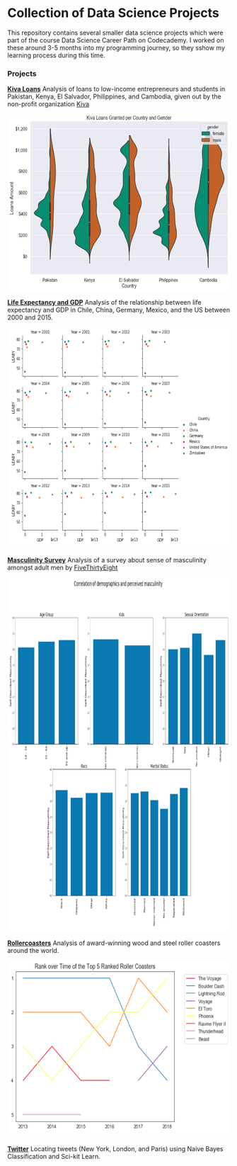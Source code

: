 # Collection of Data Science Projects 

This repository contains several smaller data science projects which were part of the course Data Science Career Path on Codecademy. I worked on these around 3-5 months into my programming journey, so they sshow my learning process during this time.

### Projects

**[Kiva Loans](https://github.com/HeleneFabia/ds-projects/blob/master/kiva_loans/kiva_project.ipynb)**
Analysis of loans to low-income entrepreneurs and students in Pakistan, Kenya, El Salvador, Philippines, and Cambodia, given out by the non-profit organization [Kiva](https://www.kiva.org)

<p align="left">
  <img width="600" height="400" src="https://github.com/HeleneFabia/ds-projects/blob/master/kiva_loans/kiva-visualization.png">
</p>

**[Life Expectancy and GDP](https://github.com/HeleneFabia/ds-projects/blob/master/life_expectancy_gdp/life_expectancy_gdp.ipynb)**
Analysis of the relationship between life expectancy and GDP in Chile, China, Germany, Mexico, and the US between 2000 and 2015. 

<p align="left">
  <img width="700" height="500" src="https://github.com/HeleneFabia/ds-projects/blob/master/life_expectancy_gdp/life_exp_gdp.png">
</p>

**[Masculinity Survey](https://github.com/HeleneFabia/ds-projects/blob/master/masculinity_survey/masculinity_project.ipynb)**
Analysis of a survey about sense of masculinity amongst adult men by [FiveThirtyEight](https://fivethirtyeight.com)

<p align="center">
  <img width="1000" height="800" src="https://github.com/HeleneFabia/ds-projects/blob/master/masculinity_survey/masculinity.png">
</p>

**[Rollercoasters](https://github.com/HeleneFabia/ds-projects/blob/master/roller_coasters/roller_coasters.ipynb)**
Analysis of award-winning wood and steel roller coasters around the world.

<p align="center">
  <img width="600" height="400" src="https://github.com/HeleneFabia/ds-projects/blob/master/roller_coasters/roller_coasters.png">
</p>

**[Twitter](https://github.com/HeleneFabia/ds-projects/blob/master/twitter/tweet_location.ipynb)**
Locating tweets (New York, London, and Paris) using Naive Bayes Classification and Sci-kit Learn.